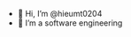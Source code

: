 - 👋 Hi, I’m @hieumt0204
- 👀 I’m a software engineering


<!---
hieumt0204/hieumt0204 is a ✨ special ✨ repository because its `README.md` (this file) appears on your GitHub profile.
You can click the Preview link to take a look at your changes.
--->
